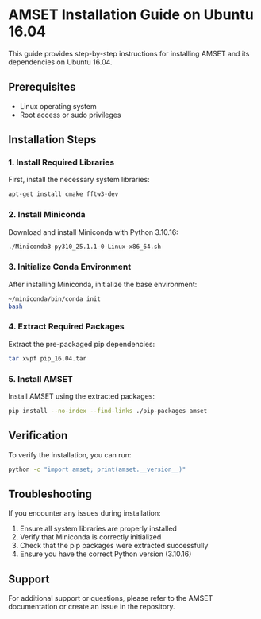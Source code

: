 # AMSET Installation Guide on Ubuntu 16.04

This guide provides step-by-step instructions for installing AMSET and its dependencies on Ubuntu 16.04.

## Prerequisites

- Linux operating system
- Root access or sudo privileges

## Installation Steps

### 1. Install Required Libraries

First, install the necessary system libraries:

```bash
apt-get install cmake fftw3-dev
```

### 2. Install Miniconda

Download and install Miniconda with Python 3.10.16:

```bash
./Miniconda3-py310_25.1.1-0-Linux-x86_64.sh
```

### 3. Initialize Conda Environment

After installing Miniconda, initialize the base environment:

```bash
~/miniconda/bin/conda init
bash
```

### 4. Extract Required Packages

Extract the pre-packaged pip dependencies:

```bash
tar xvpf pip_16.04.tar
```

### 5. Install AMSET

Install AMSET using the extracted packages:

```bash
pip install --no-index --find-links ./pip-packages amset
```

## Verification

To verify the installation, you can run:

```bash
python -c "import amset; print(amset.__version__)"
```

## Troubleshooting

If you encounter any issues during installation:

1. Ensure all system libraries are properly installed
2. Verify that Miniconda is correctly initialized
3. Check that the pip packages were extracted successfully
4. Ensure you have the correct Python version (3.10.16)

## Support

For additional support or questions, please refer to the AMSET documentation or create an issue in the repository.